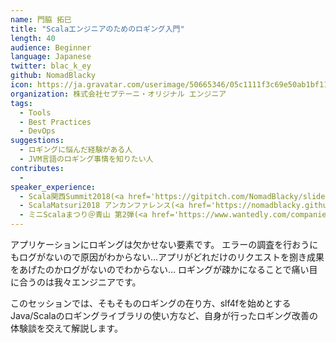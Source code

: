 ```yaml
---
name: 門脇 拓巳
title: "Scalaエンジニアのためのロギング入門"
length: 40
audience: Beginner
language: Japanese
twitter: blac_k_ey
github: NomadBlacky
icon: https://ja.gravatar.com/userimage/50665346/05c1111f3c69e50ab1bf11e8637575a4.png?size=200
organization: 株式会社セプテーニ・オリジナル エンジニア
tags:
  - Tools
  - Best Practices
  - DevOps
suggestions:
  - ロギングに悩んだ経験がある人
  - JVM言語のロギング事情を知りたい人
contributes:
  - 
speaker_experience:
  - Scala関西Summit2018(<a href='https://gitpitch.com/NomadBlacky/slides/readable-code-in-scala#/'>https://gitpitch.com/NomadBlacky/slides/readable-code-in-scala#/</a>)
  - ScalaMatsuri2018 アンカンファレンス(<a href='https://nomadblacky.github.io/pages/2018-03-18-111619-scalamatsuri.md.html'>https://nomadblacky.github.io/pages/2018-03-18-111619-scalamatsuri.md.html</a>)
  - ミニScalaまつり＠青山 第2弾(<a href='https://www.wantedly.com/companies/a8net/post_articles/120109'>https://www.wantedly.com/companies/a8net/post_articles/120109</a>)
---
```

アプリケーションにロギングは欠かせない要素です。
エラーの調査を行おうにもログがないので原因がわからない…アプリがどれだけのリクエストを捌き成果をあげたのかログがないのでわからない…
ロギングが疎かになることで痛い目に合うのは我々エンジニアです。

このセッションでは、そもそものロギングの在り方、slf4fを始めとするJava/Scalaのロギングライブラリの使い方など、自身が行ったロギング改善の体験談を交えて解説します。
